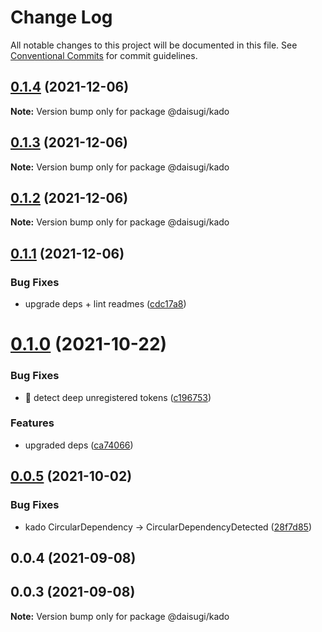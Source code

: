 # Change Log

All notable changes to this project will be documented in this file.
See [Conventional Commits](https://conventionalcommits.org) for commit guidelines.

## [0.1.4](https://github.com/daisugiland/daisugi/compare/@daisugi/kado@0.1.3...@daisugi/kado@0.1.4) (2021-12-06)

**Note:** Version bump only for package @daisugi/kado





## [0.1.3](https://github.com/daisugiland/daisugi/compare/@daisugi/kado@0.1.2...@daisugi/kado@0.1.3) (2021-12-06)

**Note:** Version bump only for package @daisugi/kado





## [0.1.2](https://github.com/daisugiland/daisugi/compare/@daisugi/kado@0.1.1...@daisugi/kado@0.1.2) (2021-12-06)

**Note:** Version bump only for package @daisugi/kado





## [0.1.1](https://github.com/daisugiland/daisugi/compare/@daisugi/kado@0.1.0...@daisugi/kado@0.1.1) (2021-12-06)


### Bug Fixes

* upgrade deps + lint readmes ([cdc17a8](https://github.com/daisugiland/daisugi/commit/cdc17a8a7995921bf8c5ac66529ff6e54139dabb))





# [0.1.0](https://github.com/daisugiland/daisugi/compare/@daisugi/kado@0.0.5...@daisugi/kado@0.1.0) (2021-10-22)


### Bug Fixes

* :bug: detect deep unregistered tokens ([c196753](https://github.com/daisugiland/daisugi/commit/c1967536e07b4760b0cb726f889edc97a2ea3731))


### Features

* upgraded deps ([ca74066](https://github.com/daisugiland/daisugi/commit/ca74066d918ba9b612975b1323e1a56d1a4c9f31))





## [0.0.5](https://github.com/daisugiland/daisugi/compare/@daisugi/kado@0.0.4...@daisugi/kado@0.0.5) (2021-10-02)


### Bug Fixes

* kado CircularDependency -> CircularDependencyDetected ([28f7d85](https://github.com/daisugiland/daisugi/commit/28f7d85c51bc98d1e3785bac47d936569d4168c3))





## 0.0.4 (2021-09-08)



## 0.0.3 (2021-09-08)

**Note:** Version bump only for package @daisugi/kado
